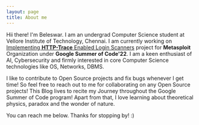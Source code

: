 ```yaml
---
layout: page
title: About me
---
```


Hii there! I'm Beleswar. I am an undergrad Computer Science student at Vellore Institute of Technology, Chennai. I am currently working on [Implementing **HTTP-Trace** Enabled Login Scanners](https://summerofcode.withgoogle.com/programs/2022/projects/I4PxrljP) project for **Metasploit** Organization under **Google Summer of Code'22**. I am a keen enthusiast of AI, Cybersecurity and firmly interested in core Computer Science technologies like OS, Networks, DBMS.  
  
I like to contribute to Open Source projects and fix bugs whenever I get time! So feel free to reach out to me for collaborating on any Open Source projects! This Blog lives to recite my Journey throughout the Google Summer of Code program! Apart from that, I love learning about theoretical physics, paradox and the wonder of nature.

You can reach me below. Thanks for stopping by! :)
